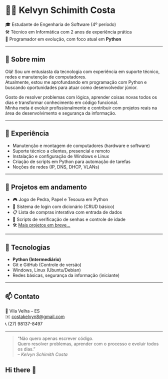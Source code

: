 # 👨‍💻 Kelvyn Schimith Costa

🎓 Estudante de Engenharia de Software (4º período)  
🛠️ Técnico em Informática com 2 anos de experiência prática  
🐍 Programador em evolução, com foco atual em **Python**

---

## 📌 Sobre mim

Olá! Sou um entusiasta da tecnologia com experiência em suporte técnico, redes e manutenção de computadores.  
Atualmente, estou me aprofundando em programação com Python e buscando oportunidades para atuar como desenvolvedor júnior.

Gosto de resolver problemas com lógica, aprender coisas novas todos os dias e transformar conhecimento em código funcional.  
Minha meta é evoluir profissionalmente e contribuir com projetos reais na área de desenvolvimento e segurança da informação.

---

## 💼 Experiência

- Manutenção e montagem de computadores (hardware e software)
- Suporte técnico a clientes, presencial e remoto
- Instalação e configuração de Windows e Linux
- Criação de scripts em Python para automação de tarefas
- Noções de redes (IP, DNS, DHCP, VLANs)

---

## 🚀 Projetos em andamento

- 🎮 Jogo de Pedra, Papel e Tesoura em Python  
- 🔐 Sistema de login com dicionário (CRUD básico)  
- 📋 Lista de compras interativa com entrada de dados  
- 🧠 Scripts de verificação de senhas e controle de idade  
- 🛠️ [Mais projetos em breve...](#)

---

## 🔧 Tecnologias

- **Python (Intermediário)**
- Git e GitHub (Controle de versão)
- Windows, Linux (Ubuntu/Debian)
- Redes básicas, segurança da informação (iniciante)

---

## 📫 Contato

📍 Vila Velha – ES  
✉️ costakelvyn8@gmail.com  
📞 (27) 98137-8497

---

> “Não quero apenas escrever código.  
> Quero resolver problemas, aprender com o processo e evoluir todos os dias.”  
> – *Kelvyn Schimith Costa*
## Hi there 👋



